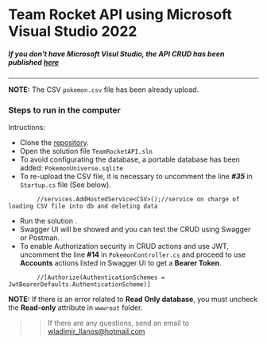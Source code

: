 # Team Rocket API using Microsoft Visual Studio 2022

##### If you don't have Microsoft Visul Studio, the API CRUD has been published [here](https://teamrocketapi20220811192015.azurewebsites.net/swagger/index.html) 
---
**NOTE:** The CSV `pokemon.csv` file has been already upload.

### Steps to run in the computer
Intructions:

- Clone the [repository](https://github.com/wllanos/TeamRocketAPI.git).
- Open the solution file `TeamRocketAPI.sln`
- To avoid configurating the database, a portable database has been added:
		`PokemonUniverse.sqlite`
- To re-upload the CSV file, it is necessary to uncomment the line ***#35*** in `Startup.cs` file (See below). 
```
        //services.AddHostedService<CSV>();//service on charge of loading CSV file into db and deleting data
``` 
- Run the solution .
- Swagger UI will be showed and you can test the CRUD using Swagger or Postman.
- To enable Authorization security in CRUD actions and use JWT, uncomment the line **#14** in `PokemonController.cs` and proceed to use **Accounts** actions listed in Swagger UI to get a **Bearer Token**.
```
        //[Authorize(AuthenticationSchemes = JwtBearerDefaults.AuthenticationScheme)]
```
**NOTE:** If there is an error related to **Read Only database**, you must uncheck the **Read-only** attribute in `wwwroot` folder.

>>If there are any questions, send an email to wladimir_llanos@hotmail.com
